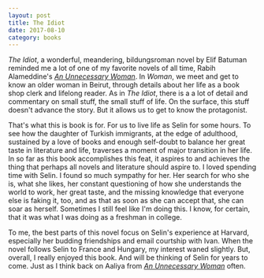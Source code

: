 ```yaml
---
layout: post
title: The Idiot 
date: 2017-08-10
category: books
---
```


<em>The Idiot</em>, a wonderful, meandering, bildungsroman novel by Elif Batuman reminded me a lot of one of my favorite novels of all time, Rabih Alameddine's <em><a href="https://www.goodreads.com/review/show/1680087148?book_show_action=false&from_review_page=1">An Unnecessary Woman</a></em>. In <em>Woman</em>, we meet and get to know an older woman in Beirut, through details about her life as a book shop clerk and lifelong reader. As in <em>The Idiot</em>, there is a a lot of detail and commentary on small stuff, the small stuff of life. On the surface, this stuff doesn't advance the story. But it allows us to get to know the protagonist. 

That's what this is book is for. For us to live life as Selin for some hours. To see how the daughter of Turkish immigrants, at the edge of adulthood, sustained by a love of books and enough self-doubt to balance her great taste in literature and life, traverses a moment of major transition in her life. In so far as this book accomplishes this feat, it aspires to and achieves the thing that perhaps all novels and literature should aspire to. I loved spending time with Selin. I found so much sympathy for her. Her search for who she is, what she likes, her constant questioning of how she understands the world to work, her great taste, and the missing knowledge that everyone else is faking it, too, and as that as soon as she can accept that, she can soar as herself. Sometimes I still feel like I'm doing this. I know, for certain, that it was what I was doing as a freshman in college. 

To me, the best parts of this novel focus on Selin's experience at Harvard, especially her budding friendships and email courtship with Ivan. When the novel follows Selin to France and Hungary, my interest waned slightly. But, overall, I really enjoyed this book. And will be thinking of Selin for years to come. Just as I think back on Aaliya from <em><a href="https://www.goodreads.com/review/show/1680087148?book_show_action=false&from_review_page=1">An Unnecessary Woman</a></em> often.